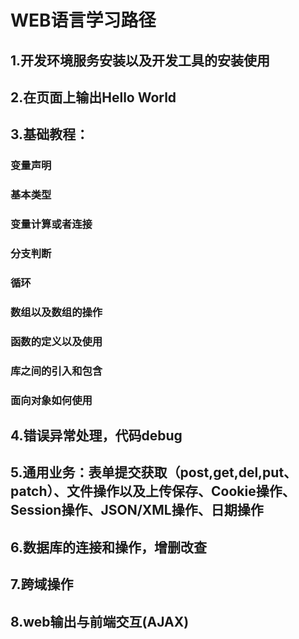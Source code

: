 ﻿# WEB语言学习路径

## 1.开发环境服务安装以及开发工具的安装使用
## 2.在页面上输出Hello World
## 3.基础教程：
### 变量声明
### 基本类型
### 变量计算或者连接
### 分支判断
### 循环
### 数组以及数组的操作  
### 函数的定义以及使用  
### 库之间的引入和包含  
### 面向对象如何使用  


## 4.错误异常处理，代码debug

## 5.通用业务：表单提交获取（post,get,del,put、patch）、文件操作以及上传保存、Cookie操作、Session操作、JSON/XML操作、日期操作  
## 6.数据库的连接和操作，增删改查

## 7.跨域操作
## 8.web输出与前端交互(AJAX)
